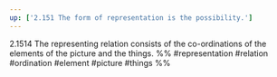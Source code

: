 ```yaml
---
up: ['2.151 The form of representation is the possibility.']
---
```

2.1514 The representing relation consists of the co-ordinations of the elements of the picture and the things.
%%
#representation #relation #ordination #element #picture #things %%